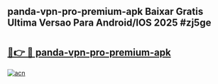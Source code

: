 ## panda-vpn-pro-premium-apk Baixar Gratis Ultima Versao Para Android/IOS 2025 #zj5ge

# <h2><a href="https://ainizakaria.my?title=panda-vpn-pro-premium-apk&ref=20M">🔗👉 🔴 panda-vpn-pro-premium-apk</a></h2>

[![acn](https://github.com/user-attachments/assets/0f9c940e-d8b0-45ae-aac7-cd30a18b3e1c)](https://ainizakaria.my?title=panda-vpn-pro-premium-apk&ref=20M)

